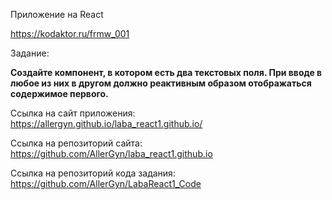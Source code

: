 Приложение на React

<https://kodaktor.ru/frmw_001> 

Задание:

**Создайте компонент, в котором есть два текстовых поля. 
При вводе в любое из них в другом должно реактивным образом отображаться содержимое первого.** 


Ссылка на сайт приложения: <https://allergyn.github.io/laba_react1.github.io/>

Ссылка на репозиторий сайта: <https://github.com/AllerGyn/laba_react1.github.io>

Ссылка на репозиторий кода задания: <https://github.com/AllerGyn/LabaReact1_Code>
